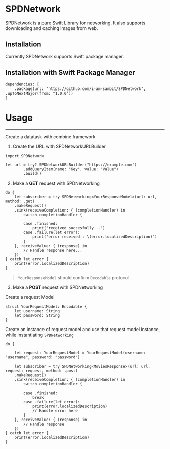 SPDNetwork
==========

SPDNetwork is a pure Swift Library for networking. It also supports downloading and caching images from web. 

Installation
------------
Currently SPDNetwork supports Swift package manager. 

Installation with Swift Package Manager
----------------------------------------------
```
dependencies: [
    .package(url: "https://github.com/i-am-sambit/SPDNetwork", .upToNextMajor(from: "1.0.0"))
]
```


Usage
=====

***

Create a datatask with combine framework

1. Create the URL with SPDNetworkURLBuilder

```
import SPDNetwork

let url = try? SPDNetworkURLBuilder("https://example.com")
        .addQueryItem(name: "Key", value: "Value")
        .build()
```

2. Make a **GET** request with SPDNetworking
```
do {
    let subscriber = try SPDNetworking<YourResponseModel>(url: url, method: .get)
    .makeRequest()
    .sink(receiveCompletion: { (completionHandler) in
        switch completionHandler {
            
        case .finished:
            print("received succesfully...")
        case .failure(let error):
            print("error received : \(error.localizedDescription)")
        }
    }, receiveValue: { (response) in
        // Handle response here...
    })
} catch let error {
    print(error.localizedDescription)
}
```
> `YourResponseModel` should confirm `Decodable` protocol

3. Make a **POST** request with SPDNetworking

Create a request Model
```
struct YourRequestModel: Encodable {
    let username: String
    let password: String
}

```

Create an instance of request model and use that request model instance, while instantiating `SPDNetworking`
```
do {

    let request: YourRequestModel = YourRequestModel(username: "username", password: "password")
    
    let subscriber = try SPDNetworking<MoviesResponse>(url: url, request: request, method: .post)
    .makeRequest()
    .sink(receiveCompletion: { (completionHandler) in
        switch completionHandler {
            
        case .finished:
            break
        case .failure(let error):
            print(error.localizedDescription)
            // Handle error here
        }
    }, receiveValue: { (response) in
        // Handle response
    })
} catch let error {
    print(error.localizedDescription)
}
```
